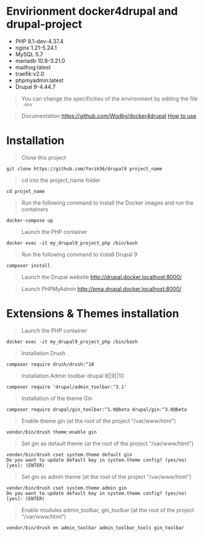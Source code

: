 # Envirionment docker4drupal and drupal-project

- PHP 8.1-dev-4.37.4
- nginx 1.21-5.24.1
- MySQL 5.7
- mariadb 10.8-3.21.0
- mailhog:latest 
- traefik:v2.0 
- phpmyadmin:latest
- Drupal 9-4.44.7

> You can change the specificities of the environment by editing the file `.env`

> Documentation
https://github.com/Wodby/docker4drupal
[How to use](https://wodby.com/docs/1.0/stacks/drupal/local/#usage)

# Installation

> Clone this project 
```shell
git clone https://github.com/Yorik56/drupal9 project_name
```

> cd into the project_name folder
```shell   
cd projet_name
```

> Run the following command to install the Docker images and run the containers
```shell    
docker-compose up
```

> Launch the PHP container
```shell
docker exec -it my_drupal9_project_php /bin/bash
```

> Run the following command to install Drupal 9
```shell
composer install
```

> Launch the Drupal website
http://drupal.docker.localhost:8000/

> Launch PHPMyAdmin
http://pma.drupal.docker.localhost:8000/

# Extensions & Themes installation

> Launch the PHP container
```shell
docker exec -it my_drupal9_project_php /bin/bash
```

> Installation Drush
```shell
composer require drush/drush:^10
```
> Installation Admin toolbar drupal 8||9||10
```shell
composer require 'drupal/admin_toolbar:^3.1'
```

> Installation of the theme Gin
```shell
composer require drupal/gin_toolbar:^1.0@beta drupal/gin:^3.0@beta
```

> Enable theme gin (at the root of the project "/var/www/html")

```shell
vendor/bin/drush theme:enable gin
```

> Set gin as default theme (at the root of the project "/var/www/html")

```shell
vendor/bin/drush cset system.theme default gin
Do you want to update default key in system.theme config? (yes/no) [yes]: (ENTER)
```
> Set gin as admin theme (at the root of the project "/var/www/html")

```shell
vendor/bin/drush cset system.theme admin gin
Do you want to update default key in system.theme config? (yes/no) [yes]: (ENTER)
```

> Enable modules admin_toolbar, gin_toolbar (at the root of the project "/var/www/html")

```shell
vendor/bin/drush en admin_toolbar admin_toolbar_tools gin_toolbar
```
